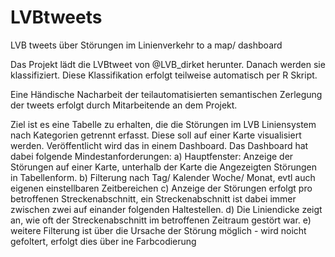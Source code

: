 # LVBtweets
LVB tweets über Störungen im Linienverkehr to a map/ dashboard

Das Projekt lädt die LVBtweet von @LVB_dirket herunter.
Danach werden sie klassifiziert.
Diese Klassifikation erfolgt teilweise automatisch per R Skript.

Eine Händische Nacharbeit der teilautomatisierten semantischen Zerlegung der tweets erfolgt durch Mitarbeitende an dem Projekt.

Ziel ist es eine Tabelle zu erhalten, die die Störungen im LVB Liniensystem nach Kategorien getrennt erfasst.
Diese soll auf einer Karte visualisiert werden.
Veröffentlicht wird das in einem Dashboard.
Das Dashboard hat dabei folgende Mindestanforderungen:
a) Hauptfenster: Anzeige der Störungen auf einer Karte, unterhalb der Karte die Angezeigten Störungen in Tabellenform.
b) Filterung nach Tag/ Kalender Woche/ Monat, evtl auch eigenen einstellbaren Zeitbereichen
c) Anzeige der Störungen erfolgt pro betroffenen Streckenabschnitt, ein Streckenabschnitt ist dabei immer zwischen zwei auf einander folgenden Haltestellen.
d) Die Liniendicke zeigt an, wie oft der Streckenabschnitt im betroffenen Zeitraum gestört war.
e) weitere Filterung ist über die Ursache der Störung möglich - wird noicht gefoltert, erfolgt dies über ine Farbcodierung

